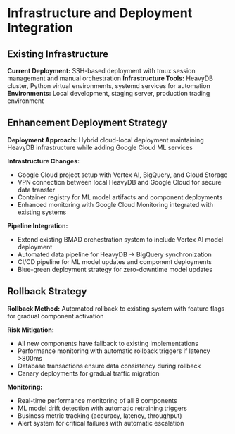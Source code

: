 # Infrastructure and Deployment Integration

## Existing Infrastructure
**Current Deployment:** SSH-based deployment with tmux session management and manual orchestration
**Infrastructure Tools:** HeavyDB cluster, Python virtual environments, systemd services for automation
**Environments:** Local development, staging server, production trading environment

## Enhancement Deployment Strategy

**Deployment Approach:** Hybrid cloud-local deployment maintaining HeavyDB infrastructure while adding Google Cloud ML services

**Infrastructure Changes:**
- Google Cloud project setup with Vertex AI, BigQuery, and Cloud Storage
- VPN connection between local HeavyDB and Google Cloud for secure data transfer
- Container registry for ML model artifacts and component deployments
- Enhanced monitoring with Google Cloud Monitoring integrated with existing systems

**Pipeline Integration:** 
- Extend existing BMAD orchestration system to include Vertex AI model deployment
- Automated data pipeline for HeavyDB → BigQuery synchronization  
- CI/CD pipeline for ML model updates and component deployments
- Blue-green deployment strategy for zero-downtime model updates

## Rollback Strategy

**Rollback Method:** Automated rollback to existing system with feature flags for gradual component activation

**Risk Mitigation:** 
- All new components have fallback to existing implementations
- Performance monitoring with automatic rollback triggers if latency >800ms
- Database transactions ensure data consistency during rollback
- Canary deployments for gradual traffic migration

**Monitoring:** 
- Real-time performance monitoring of all 8 components
- ML model drift detection with automatic retraining triggers
- Business metric tracking (accuracy, latency, throughput)
- Alert system for critical failures with automatic escalation
